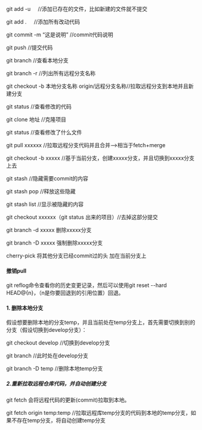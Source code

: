 git add -u     //添加已存在的文件，比如新建的文件就不提交

git add .      //添加所有改动代码

git commit -m “这是说明”   //commit代码说明

git push 		//提交代码

git branch      //查看本地分支

git branch -r //列出所有远程分支名称

git checkout -b 本地分支名称 origin/远程分支名称//拉取远程分支到本地并且新建分支

git status       //查看修改的代码

git clone 地址  //克隆项目

git status       //查看修改了什么文件

git pull  xxxxxx  //拉取远程分支代码并且合并-->相当于fetch+merge

git checkout -b xxxxx  //基于当前分支，创建xxxxx分支，并且切换到xxxxx分支上去

git stash       //隐藏需要commit的内容

git stash pop   //释放这些隐藏   

git stash list  //显示被隐藏的内容

git checkout xxxxxx（git status 出来的项目）//去掉这部分提交

git branch -d xxxxx 删除xxxxx分支

git branch -D xxxxx 强制删除xxxxx分支

cherry-pick 将其他分支已经commit过的头 加在当前分支上

#### 撤销pull

git reflog命令查看你的历史变更记录，然后可以使用git reset --hard HEAD@{n}，（n是你要回退到的引用位置）回退。

#### 1. 删除本地分支

假设想要删除本地的分支temp，并且当前处在temp分支上，首先需要切换到别的分支（假设切换到develop分支）：

git checkout develop  //切换到develop分支

git branch  //此时处在develop分支

git branch -D temp  //删除本地temp分支

##### 2.重新拉取远程仓库代码，并自动创建分支

git fetch 会将远程代码的更新(commit)拉取到本地。

git fetch origin temp:temp  //拉取远程库temp分支的代码到本地的temp分支，如果不存在temp分支，将自动创建temp分支
